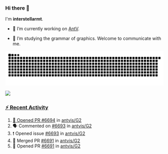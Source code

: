 ### Hi there 👋

I'm **interstellarmt**.

- 🔭 I’m currently working on [AntV](https://github.com/antvis).

- 📖 I’m studying the grammar of graphics. Welcome to communicate with me.

![](https://raw.githubusercontent.com/interstellarmt/interstellarmt/refs/heads/output/github-contribution-grid-snake.svg)
<div>
  <a href="https://github.com/interstellarmt">
  <img height="180em" src="https://github-readme-stats-eight-theta.vercel.app/api?username=interstellarmt&show_icons=true&include_all_commits=true&count_private=true&theme=tokyonight"/>
</div>
    
### :zap: Recent Activity

<!--START_SECTION:activity-->
1. 💪 Opened PR [#6694](https://github.com/antvis/G2/pull/6694) in [antvis/G2](https://github.com/antvis/G2)
2. 🗣 Commented on [#6693](https://github.com/antvis/G2/issues/6693#issuecomment-2739538240) in [antvis/G2](https://github.com/antvis/G2)
3. ❗ Opened issue [#6693](https://github.com/antvis/G2/issues/6693) in [antvis/G2](https://github.com/antvis/G2)
4. 🎉 Merged PR [#6691](https://github.com/antvis/G2/pull/6691) in [antvis/G2](https://github.com/antvis/G2)
5. 💪 Opened PR [#6691](https://github.com/antvis/G2/pull/6691) in [antvis/G2](https://github.com/antvis/G2)
<!--END_SECTION:activity-->

